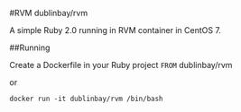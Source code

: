 #RVM
dublinbay/rvm

A simple Ruby 2.0 running in RVM container in CentOS 7.


##Running

Create a Dockerfile in your Ruby project ```FROM``` dublinbay/rvm

or

```
docker run -it dublinbay/rvm /bin/bash  
```